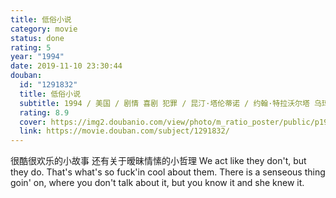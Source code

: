 ```yaml
---
title: 低俗小说
category: movie
status: done
rating: 5
year: "1994"
date: 2019-11-10 23:30:44
douban:
  id: "1291832"
  title: 低俗小说
  subtitle: 1994 / 美国 / 剧情 喜剧 犯罪 / 昆汀·塔伦蒂诺 / 约翰·特拉沃尔塔 乌玛·瑟曼
  rating: 8.9
  cover: https://img2.doubanio.com/view/photo/m_ratio_poster/public/p1910902213.jpg
  link: https://movie.douban.com/subject/1291832/
---
```


很酷很欢乐的小故事 还有关于暧昧情愫的小哲理 We act like they don't, but they do. That's what's so fuck'in cool about them. There is a senseous thing goin' on, where you don't talk about it, but you know it and she knew it.

